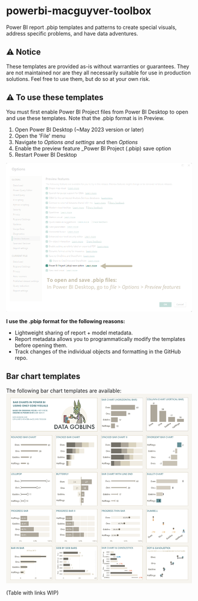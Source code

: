 # powerbi-macguyver-toolbox
Power BI report .pbip templates and patterns to create special visuals, address specific problems, and have data adventures.

## ⚠️ Notice
These templates are provided as-is without warranties or guarantees. They are not maintained nor are they all necessarily suitable for use in production solutions.
Feel free to use them, but do so at your own risk.
	
## ⚠️ To use these templates
You must first enable Power BI Project files from Power BI Desktop to open and use these templates. Note that the .pbip format is in Preview.

1. Open Power BI Desktop (~May 2023 version or later)
2. Open the 'File' menu
3. Navigate to _Options and settings_ and then _Options_
4. Enable the preview feature _Power BI Project (.pbip) save option
5. Restart Power BI Desktop

![An image depicting how to enable .pbip format in Power BI Desktop](how-to-enable-pbip-format.png)

__I use the .pbip format for the following reasons:__
- Lightweight sharing of report + model metadata.
- Report metadata allows you to programmatically modify the templates before opening them.
- Track changes of the individual objects and formatting in the GitHub repo.

## Bar chart templates
The following bar chart templates are available:
![An image depicting the different chart types](<bar-charts/all-bar-chart-templates/Bar Charts in Power BI.png>)

(Table with links WIP)